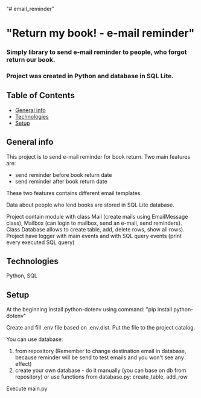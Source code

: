 "# email_reminder" 
# "Return my book! - e-mail reminder"

### Simply library to send e-mail reminder to people, who forgot return our book.
### Project was created in Python and database in SQL Lite.

## Table of Contents
* [General info](#general-info)
* [Technologies](#technologies)
* [Setup](#setup)

## General info
This project is to send e-mail reminder for book return. Two main features are:
- send reminder before book return date
- send reminder after book return date

These two features contains different email templates.

Data about people who lend books are stored in SQL Lite database. 

Project contain module with class Mail (create mails using EmailMessage class), 
Mailbox (can login to mailbox, send an e-mail, send reminders). 
Class Database allows to create table, add, delete rows, show all rows).
Project have logger with main events and with SQL query events (print every
executed SQL query)

## Technologies
Python, SQL

## Setup

At the beginning install python-dotenv using command: 
"pip install python-dotenv"

Create and fill .env file based on .env.dist. Put the file
to the project catalog.

You can use database:
 1) from repository (Remember to change destination email
 in database, because reminder will be send to test emails
 and you won't see any effect)
 2) create your own database - do it manually (you can base on
 db from repository) or use functions from database.py:
 create_table, add_row
 
 Execute main.py

 





    
